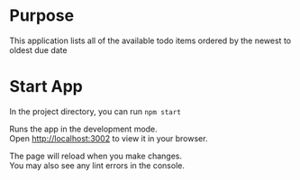 # Purpose
This application lists all of the available todo items ordered by the newest to oldest due date

# Start App

In the project directory, you can run `npm start`

Runs the app in the development mode.\
Open [http://localhost:3002](http://localhost:3002) to view it in your browser.

The page will reload when you make changes.\
You may also see any lint errors in the console.